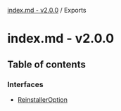 [index.md - v2.0.0](README.md) / Exports

# index.md - v2.0.0

## Table of contents

### Interfaces

- [ReinstallerOption](interfaces/ReinstallerOption.md)
